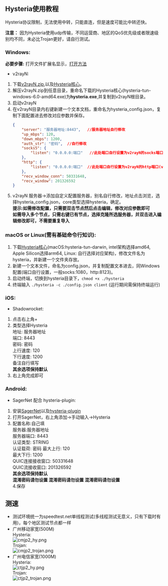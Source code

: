 ## Hysteria使用教程
Hysteria协议限制，无法使用中转，只能直连，但是速度可能比中转还快。  

**注意：** 因为Hysteria使用udp传输，不同运营商、地区的QoS优先级或者限速级别均不同，未必比Trojan更好，请自行测试。

### Windows:
**必要步骤:** 打开文件扩展名显示，[打开方法](https://support.microsoft.com/zh-cn/windows/windows-%E4%B8%AD%E7%9A%84%E5%B8%B8%E8%A7%81%E6%96%87%E4%BB%B6%E6%89%A9%E5%B1%95%E5%90%8D-da4a4430-8e76-89c5-59f7-1cdbbc75cb01)
* v2rayN:
1. 下载[v2rayN.zip](https://github.com/2dust/v2rayN/releases/download/5.29/v2rayN.zip),以及[Hysteria核心](https://github.com/HyNetwork/hysteria/releases/download/v1.1.0/hysteria-tun-windows-6.0-amd64.exe)。
2. 解压v2rayN.zip到任意目录，重命名下载的Hysteria核心(hysteria-tun-windows-6.0-amd64.exe)为**hysteria.exe**,并复制到v2rayN根目录。  
3. 启动v2rayN
4. 在v2rayN目录内右键新建一个文本文档，重命名为hysteria_config.json，复制下面配置进去修改对应参数并保存。  
    ``` json
    {
        "server": "服务器地址:8443",   //服务器地址自行修改
        "up_mbps": 120,
        "down_mbps": 1200,
        "auth_str": "密码",  //自行修改
        "socks5": {
            "listen": "0.0.0.0:端口"   //此处端口自行设置为v2rayN的socks端口(v2rayN左下角有显示)
        },
        "http": {
            "listen": "0.0.0.0:端口"  //此处端口自行设置为v2rayN的http端口(v2rayN左下角有显示)
        },
        "recv_window_conn": 50331648, 
        "recv_window": 201326592
    }
    ```  
5. v2rayN 服务器->添加自定义配置服务器，别名自行修改，地址点击浏览，选择hysteria_config.json，core类型选择hysteria，确定。  
**提示:如需修改配置，只需要双击节点然后点击编辑，修改对应参数即可**  
**如需导入多个节点，只需右键已有节点，选择克隆所选服务器，并双击进入编辑修改即可，不需要重复导入**  

### macOS or Linux(需有基础命令行知识):
1. 下载[Hysteria核心](https://github.com/tobyxdd/hysteria/releases)(macOS:hysteria-tun-darwin, intel架构选择amd64, Apple Silicon选择arm64, Linux: 自行选择对应架构)，修改文件名为hysteria，并新建一个文件夹存放。
2. 新建一个文本文件，命名为config.json，并复制配置文本进去，同Windows配置(端口自行设置，一般socks:1080，http:8123)。
3. 启动终端，切换到hysteria目录下，```chmod +x ./hysteria```
4. 终端输入 ```./hysteria -c ./config.json client```  (运行期间需保持终端运行)

### iOS:
* Shadowrocket:
1. 点击右上角+
2. 类型选择Hysteria  
地址: 服务器地址  
端口: 8443  
密码: 密码  
上行速度: 120  
下行速度: 1200  
备注自行填写  
**其余选项保持默认**
3. 右上角完成即可

### Android:
* SagerNet 配合 hysteria-plugin:
1. 安装[SagerNet](https://github.com/SagerNet/SagerNet)以及[hysteria-plugin](https://github.com/SagerNet/SagerNet/releases/tag/hysteria-plugin-1.1.0)
2. 打开SagerNet，右上角添加->手动输入->Hysteria
3. 配置名称:自己填  
服务器:服务器地址  
服务器端口: 8443  
认证类型: STRING  
认证载荷: 密码
最大上行: 120  
最大下行: 1200  
QUIC连接接收窗口: 50331648  
QUIC流接收窗口: 201326592  
**其余选项保持默认**  
**混淆密码请勿设置 混淆密码请勿设置 混淆密码请勿设置**  
4.保存


## 测速
* 测试环境统一为speedtest.net单线程测试(多线程测试无意义，只有下载时有用)，每个地区测试节点都一样
* 广州移动家宽(500M)  
Hysteria:  
![cmjp2_hy.png](https://github.com/SamuelW9527/hysteria_manuel/raw/main/cmjp2_hy.png)  
Trojan:  
![cmjp2_trojan.png](https://github.com/SamuelW9527/hysteria_manuel/raw/main/cmjp2_trojan.png)
* 广州电信家宽(1000M)  
Hysteria:  
![ctjp2_hy.png](https://github.com/SamuelW9527/hysteria_manuel/raw/main/ctjp2_hy.png)  
Trojan:  
![ctjp2_trojan.png](https://github.com/SamuelW9527/hysteria_manuel/raw/main/ctjp2_trojan.png)
